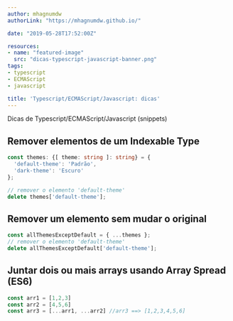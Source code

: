 ```yaml
---
author: mhagnumdw
authorLink: "https://mhagnumdw.github.io/"

date: "2019-05-28T17:52:00Z"

resources:
- name: "featured-image"
  src: "dicas-typescript-javascript-banner.png"
tags:
- typescript
- ECMAScript
- javascript

title: 'Typescript/ECMAScript/Javascript: dicas'
---
```


Dicas de Typescript/ECMAScript/Javascript (snippets)

<!--more-->

## Remover elementos de um Indexable Type

```typescript
const themes: {[ theme: string ]: string} = {
  'default-theme': 'Padrão',
  'dark-theme': 'Escuro'
};

// remover o elemento 'default-theme'
delete themes['default-theme'];
```

## Remover um elemento sem mudar o original

```typescript
const allThemesExceptDefault = { ...themes };
// remover o elemento 'default-theme'
delete allThemesExceptDefault['default-theme'];
```

## Juntar dois ou mais arrays usando Array Spread (ES6)

```typescript
const arr1 = [1,2,3]
const arr2 = [4,5,6]
const arr3 = [...arr1, ...arr2] //arr3 ==> [1,2,3,4,5,6]
```
